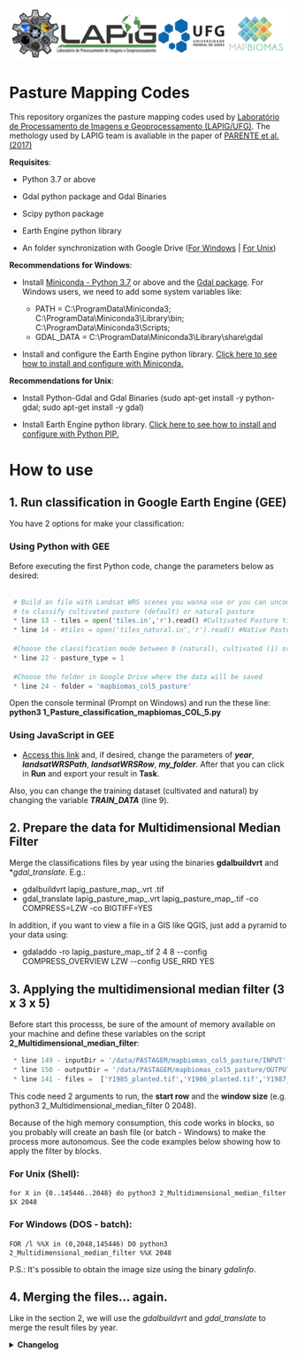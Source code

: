 ![Vinícius Mesquita](Logo_v2.png)

# Pasture Mapping Codes

This repository organizes the pasture mapping codes used by [Laboratório de Processamento de Imagens e Geoprocessamento (LAPIG/UFG)](https://www.lapig.iesa.ufg.br/). The methology used by LAPIG team is avaliable in the paper of [PARENTE et al. (2017)](https://www.sciencedirect.com/science/article/pii/S0034425719303207) 

**Requisites**:

  * Python 3.7 or above
  
  * Gdal python package and Gdal Binaries
  
  * Scipy python package
  
  * Earth Engine python library
  
  * An folder synchronization with Google Drive ([For Windows](https://www.google.com/drive/download/) | [For Unix](https://github.com/odeke-em/drive))
  
  **Recommendations for Windows**: 
   * Install [Miniconda - Python 3.7](https://docs.conda.io/en/latest/miniconda.html) or above and the [Gdal package](https://anaconda.org/conda-forge/gdal). For Windows users, we need to add some system variables like:
      
      * PATH =  C:\ProgramData\Miniconda3; C:\ProgramData\Miniconda3\Library\bin; C:\ProgramData\Miniconda3\Scripts;
      * GDAL_DATA = C:\ProgramData\Miniconda3\Library\share\gdal
   
   * Install and configure the Earth Engine python library. [Click here to see how to install and configure with Miniconda.](https://developers.google.com/earth-engine/guides/python_install )
  
  **Recommendations for Unix**:
  
   * Install Python-Gdal and Gdal Binaries (sudo apt-get install -y python-gdal; sudo apt-get install -y gdal)
    
   * Install Earth Engine python library. [Click here to see how to install and configure with Python PIP.](https://developers.google.com/earth-engine/guides/python_install )   

# How to use

## 1. Run classification in Google Earth Engine (GEE)

You have 2 options for make your classification:

### Using Python with GEE

Before executing the first Python code, change the parameters below as desired:
```python

 # Build an file with Landsat WRS scenes you wanna use or you can uncomment the tiles used
 # to classify cultivated pasture (default) or natural pasture 
 * line 13 - tiles = open('tiles.in','r').read() #Cultivated Pasture tiles
 * line 14 - #tiles = open('tiles_natural.in','r').read() #Native Pasture tiles
 
 #Choose the classification mode between 0 (natural), cultivated (1) or any (None). P.S.: "Any" considers all the pasture samples as one. 
 * line 22 - pasture_type = 1
 
 #Choose the folder in Google Drive where the data will be saved
 * line 24 - folder = 'mapbiomas_col5_pasture'
```
Open the console terminal (Prompt on Windows) and run the these line: **python3 1_Pasture_classification_mapbiomas_COL_5.py**

### Using JavaScript in GEE
* [Access this link](https://code.earthengine.google.com/0c97565dcb06e343589451d08c3a4816) and, if desired, change the parameters of ***year***, ***landsatWRSPath***, ***landsatWRSRow***, ***my_folder***. After that you can click in **Run** and export your result in **Task**.

Also, you can change the training dataset (cultivated and natural) by changing the variable ***TRAIN_DATA*** (line 9).

## 2. Prepare the data for Multidimensional Median Filter

Merge the classifications files by year using the binaries **gdalbuildvrt** and **gdal_translate*. E.g.:

 * gdalbuildvrt lapig_pasture_map_<year xxxx>.vrt *_<year xxxx>_*.tif
 * gdal_translate lapig_pasture_map_<year xxxx>.vrt lapig_pasture_map_<year xxxx>.tif -co COMPRESS=LZW -co BIGTIFF=YES

In addition, if you want to view a file in a GIS like QGIS, just add a pyramid to your data using:

 * gdaladdo -ro lapig_pasture_map_<year xxxx>.tif 2 4 8 --config COMPRESS_OVERVIEW LZW --config USE_RRD YES
 
## 3. Applying the multidimensional median filter (3 x 3 x 5)

Before start this processs, be sure of the amount of memory available on your machine and define these variables on the script **2_Multidimensional_median_filter**:

```python
 * line 149 - inputDir = '/data/PASTAGEM/mapbiomas_col5_pasture/INPUT'
 * line 150 - outputDir = '/data/PASTAGEM/mapbiomas_col5_pasture/OUTPUT'
 * line 141 - files =  ['Y1985_planted.tif','Y1986_planted.tif','Y1987_planted.tif','Y1988_planted.tif','Y1989_planted.tif','Y1990_planted.tif','Y1991_planted.tif','Y1992_planted.tif','Y1993_planted.t if','Y1994_planted.tif','Y1995_planted.tif','Y1996_planted.tif','Y1997_planted.tif','Y1998_planted.tif','Y1999_planted.tif','Y2000_planted.tif','Y2001_planted.tif','Y2002_plante d.tif','Y2003_planted.tif','Y2004_planted.tif','Y2005_planted.tif','Y2006_planted.tif','Y2007_planted.tif','Y2008_planted.tif','Y2009_planted.tif','Y2010_planted.tif','Y2011_pla nted.tif','Y2012_planted.tif','Y2013_planted.tif','Y2014_planted.tif','Y2015_planted.tif','Y2016_planted.tif','Y2017_planted.tif','Y2018_planted.tif','Y2019_planted.tif']
```

This code need 2 arguments to run, the **start row** and the **window size** (e.g. python3 2_Multidimensional_median_filter 0 2048).

Because of the high memory consumption, this code works in blocks, so you probably will create an bash file (or batch - Windows) to make the process more autonomous. See the code examples below showing how to apply the filter by blocks.

### For Unix (Shell):
```shell
for X in {0..145446..2048} do python3 2_Multidimensional_median_filter $X 2048
```

### For Windows (DOS - batch):
``` dos
FOR /l %%X in (0,2048,145446) DO python3 2_Multidimensional_median_filter %%X 2048
```

P.S.: It's possible to obtain the image size using the binary *gdalinfo*.

## 4. Merging the files... again.

Like in the section 2, we will use the *gdalbuildvrt* and *gdal_translate* to merge the result files by year.


<details>
<summary> <b>Changelog</b> </summary>
<p>

* Version 1.0 released (Github version)

</p>
</details>
